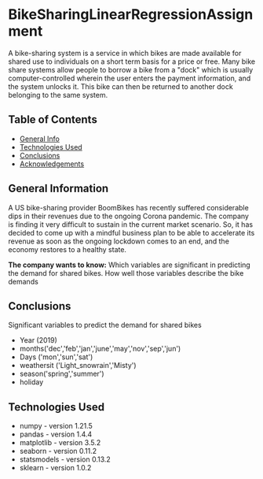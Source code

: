 # BikeSharingLinearRegressionAssignment

A bike-sharing system is a service in which bikes are made available for shared use to individuals on a short term basis for a price or free. Many bike share systems allow people to borrow a bike from a "dock" which is usually computer-controlled wherein the user enters the payment information, and the system unlocks it. This bike can then be returned to another dock belonging to the same system.

## Table of Contents
* [General Info](#general-information)
* [Technologies Used](#technologies-used)
* [Conclusions](#conclusions)
* [Acknowledgements](#acknowledgements)

<!-- You can include any other section that is pertinent to your problem -->

## General Information
A US bike-sharing provider BoomBikes has recently suffered considerable dips in their revenues due to the ongoing Corona pandemic. The company is finding it very difficult to sustain in the current market scenario. So, it has decided to come up with a mindful business plan to be able to accelerate its revenue as soon as the ongoing lockdown comes to an end, and the economy restores to a healthy state.

<b>The company wants to know:</b>
Which variables are significant in predicting the demand for shared bikes.
How well those variables describe the bike demands

## Conclusions
Significant variables to predict the demand for shared bikes
- Year (2019)
- months('dec','feb','jan','june','may','nov','sep','jun')
- Days ('mon','sun','sat')
- weathersit ('Light_snowrain','Misty')
- season('spring','summer')
- holiday

<!-- You don't have to answer all the questions - just the ones relevant to your project. -->


## Technologies Used
- numpy - version 1.21.5
- pandas - version 1.4.4
- matplotlib - version 3.5.2
- seaborn - version 0.11.2
- statsmodels - version 0.13.2
- sklearn - version 1.0.2
